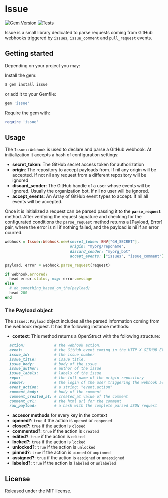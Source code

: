 # Issue
[![Gem Version](https://badge.fury.io/rb/issue.svg)](https://badge.fury.io/rb/issue)
[![Tests](https://github.com/xuanxu/issue/actions/workflows/tests.yml/badge.svg)](https://github.com/xuanxu/issue/actions/workflows/tests.yml)

Issue is a small library dedicated to parse requests coming from GitHub webhooks triggered by `issues`, `issue_comment` and `pull_request` events.

## Getting started

Depending on your project you may:

Install the gem:
```bash
$ gem install issue
```
or add it to your Gemfile:
```ruby
gem 'issue'
```

Require the gem with:
```ruby
require 'issue'
```

## Usage

The `Issue::Webhook` is used to declare and parse a GitHub webhook. At initialization it accepts a hash of configuration settings:

- **secret_token**: The GitHub secret access token for authorization
- **origin**: The repository to accept payloads from. If nil any origin will be accepted. If not nil any request from a different repository will be ignored
- **discard_sender**: The GitHub handle of a user whose events will be ignored. Usually the organization bot. If nil no user will be ignored.
- **accept_events**: An Array of GitHub event types to accept. If nil all events will be accepted.

Once it is initialized a request can be parsed passing it to the **`parse_request`** method. After verifying the request signature and checking for the configurated conditions the `parse_request` method returns a [Payload, Error] pair, where the error is nil if nothing failed, and the payload is nil if an error ocurred.

```ruby
webhook = Issue::Webhook.new(secret_token: ENV["GH_SECRET"],
                             origin: "myorg/reponame",
                             discard_sender: "myorg_bot"
                             accept_events: ["issues", "issue_comment"])

payload, error = webhook.parse_request(request)

if webhook.errored?
  head error.status, msg: error.message
else
  # do_something_based_on_the(payload)
  head 200
end

```

### The Payload object

The `Issue::Payload` object includes all the parsed information coming from the webhook request. It has the following instance methods:

- **context**: This method returns a OpenStruct with the following structure:
```ruby
  action:             # the webhook action,
  event:              # the GitHub event coming in the HTTP_X_GITHUB_EVENT request header
  issue_id:           # the issue number
  issue_title:        # issue title,
  issue_body:         # body of the issue
  issue_author:       # author of the issue
  issue_labels:       # labels of the issue
  repo:               # the full name of the origin repository
  sender:             # the login of the user triggering the webhook action
  event_action:       # a string: "event.action"
  comment_body:       # body of the comment
  comment_created_at: # created_at value of the comment
  comment_url:        # the html url for the comment
  raw_payload:        # a hash with the complete parsed JSON request
```
- **accesor methods** for every key in the context
- **opened?**: `true` if the action is `opened` or `reopened`
- **closed?**: `true` if the action is `closed`
- **commented?**: `true` if the action is `created`
- **edited?**: `true` if the action is `edited`
- **locked?**: `true` if the action is `locked`
- **unlocked?**: `true` if the action is `unlocked`
- **pinned?**: `true` if the action is `pinned` or `unpinned`
- **assigned?**: `true` if the action is `assigned` or `unassigned`
- **labeled?**: `true` if the action is `labeled` or `unlabeled`

## License

Released under the MIT license.
